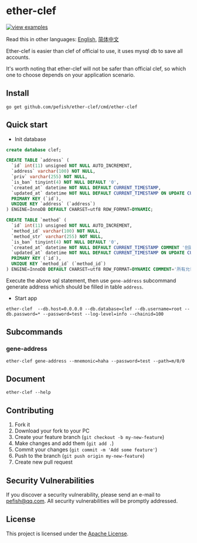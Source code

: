 # ether-clef

[![view examples](https://img.shields.io/badge/learn%20by-examples-0C8EC5.svg?style=for-the-badge&logo=go)](https://github.com/pefish/ether-clef)

Read this in other languages: [English](README.md), [简体中文](README_zh-cn.md)

Ether-clef is easier than clef of official to use, it uses mysql db to save all accounts.

It's worth noting that ether-clef will not be safer than official clef, so which one to choose depends on your application scenario.

## Install

```
go get github.com/pefish/ether-clef/cmd/ether-clef
```

## Quick start

* Init database

```sql
create database clef;

CREATE TABLE `address` (
  `id` int(11) unsigned NOT NULL AUTO_INCREMENT,
  `address` varchar(100) NOT NULL,
  `priv` varchar(255) NOT NULL,
  `is_ban` tinyint(4) NOT NULL DEFAULT '0',
  `created_at` datetime NOT NULL DEFAULT CURRENT_TIMESTAMP,
  `updated_at` datetime NOT NULL DEFAULT CURRENT_TIMESTAMP ON UPDATE CURRENT_TIMESTAMP,
  PRIMARY KEY (`id`),
  UNIQUE KEY `address` (`address`)
) ENGINE=InnoDB DEFAULT CHARSET=utf8 ROW_FORMAT=DYNAMIC;

CREATE TABLE `method` (
  `id` int(11) unsigned NOT NULL AUTO_INCREMENT,
  `method_id` varchar(100) NOT NULL,
  `method_str` varchar(255) NOT NULL,
  `is_ban` tinyint(4) NOT NULL DEFAULT '0',
  `created_at` datetime NOT NULL DEFAULT CURRENT_TIMESTAMP COMMENT '创建时间',
  `updated_at` datetime NOT NULL DEFAULT CURRENT_TIMESTAMP ON UPDATE CURRENT_TIMESTAMP COMMENT '更新时间',
  PRIMARY KEY (`id`),
  UNIQUE KEY `method_id` (`method_id`)
) ENGINE=InnoDB DEFAULT CHARSET=utf8 ROW_FORMAT=DYNAMIC COMMENT='所有允许签名的方法';

```

Execute the above sql statement, then use ```gene-address``` subcommand generate address which should be filled in table ```address```.

* Start app

```shell script
ether-clef  --db.host=0.0.0.0 --db.database=clef --db.username=root --db.password=* --password=test --log-level=info --chainid=100
```

## Subcommands

### gene-address

```shell
ether-clef gene-address --mnemonic=haha --password=test --path=m/0/0
```

## Document

```shell script
ether-clef --help
```

## Contributing

1. Fork it
2. Download your fork to your PC
3. Create your feature branch (`git checkout -b my-new-feature`)
4. Make changes and add them (`git add .`)
5. Commit your changes (`git commit -m 'Add some feature'`)
6. Push to the branch (`git push origin my-new-feature`)
7. Create new pull request

## Security Vulnerabilities

If you discover a security vulnerability, please send an e-mail to [pefish@qq.com](mailto:pefish@qq.com). All security vulnerabilities will be promptly addressed.

## License

This project is licensed under the [Apache License](LICENSE).
